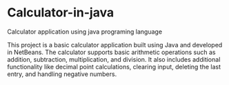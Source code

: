 # Calculator-in-java
Calculator application using java programing language 

This project is a basic calculator application built using Java and developed in NetBeans. The calculator supports basic arithmetic operations such as addition, subtraction, multiplication, and division. It also includes additional functionality like decimal point calculations, clearing input, deleting the last entry, and handling negative numbers.
